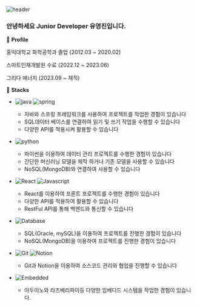 ![header](https://capsule-render.vercel.app/api?type=rounded&color=timeGradient&text=Welcome%20to%20유영진%20GitHub%20👋&animation=twinkling&fontSize=40&fontAlignY=50&fontAlign=50&height=180)

  

### 안녕하세요 Junior Developer 유영진입니다.



👋 **Profile**

홍익대학교 화학공학과 졸업 (2012.03 ~ 2020.02)

스마트인재개발원 수료 (2022.12 ~ 2023.06)

그리다 에너지 (2023.09 ~ 재직)


🔆 **Stacks**
- ![java](https://img.shields.io/badge/-Java-yellow?logo=eclipseide) ![spring](https://img.shields.io/badge/-Spring-brown?logo=spring)
    - 자바와 스프링 프레임워크를 사용하여 프로젝트를 작업한 경험이 있습니다
    - SQL데이터 베이스를 연결하여 읽기 및 쓰기 작업을 수행할 수 있습니다
    - 다양한 API를 적용시켜 활용할 수 있습니다
      
- ![python](https://img.shields.io/badge/-Python-black?logo=python)
    - 파이썬을 이용하여 데이터 관리 프로젝트를 수행한 경험이 있습니다
    - 간단한 머신러닝 모델을 제작 하거나 기존 모델을 사용할 수 있습니다
    - NoSQL(MongoDB)와 연결하여 사용할 수 있습니다
      
- ![React](https://img.shields.io/badge/-React-blue?logo=react) ![Javascript](https://img.shields.io/badge/-Javascript-gray?logo=javascript)
    - React를 이용하여 프론트 프로젝트를 수행한 경험이 있습니다
    - 다양한 API를 적용하여 활용할 수 있습니다
    - RestFul API를 통해 백엔드와 통신할 수 있습니다
      
- ![Database](https://img.shields.io/badge/-Database-purple?logo=oracle)
    - SQL(Oracle, mySQL)을 이용하여 프로젝트를 진행한 경험이 있습니다
    - NoSQL(MongoDB)을 이용하여 프로젝트를 진행한 경험이 있습니다
      
- ![Git](https://img.shields.io/badge/-Git-black?logo=git) ![Notion](https://img.shields.io/badge/-Notion-black?logo=notion)
    - Git과 Notion을 이용하여 소스코드 관리와 협업을 진행할 수 있습니다
      
- ![Embedded](https://img.shields.io/badge/-Embedded-green?logo=raspberrypi)
    - 아두이노와 라즈베리파이등 다양한 임베디드 시스템을 작업한 경험이 있습니다.


